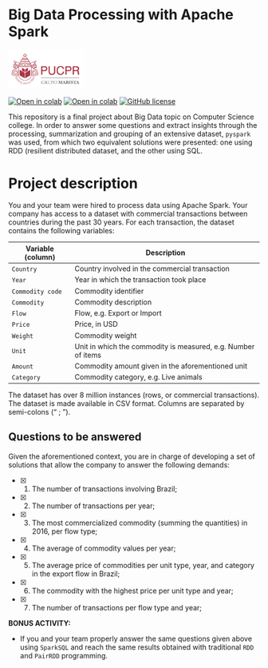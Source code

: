 # Big Data Processing with Apache Spark

<img src="https://github.com/gprzy/credit-scoring/blob/main/assets/puc.png" width="30%" height="30%"/> <br>

[![Open in colab](https://colab.research.google.com/assets/colab-badge.svg)](https://colab.research.google.com/github/gprzy/transactions-pyspark/blob/main/transactions_pyspark_rdd.ipynb)
[![Open in colab](https://colab.research.google.com/assets/colab-badge.svg)](https://colab.research.google.com/github/gprzy/transactions-pyspark/blob/main/transactions_pyspark_sql.ipynb)
[![GitHub license](https://img.shields.io/github/license/microsoft/ML-For-Beginners.svg)](https://github.com/gprzy/transactions-pyspark/blob/main/LICENSE)

This repository is a final project about Big Data topic on Computer Science college. In order to answer some questions and extract insights through the processing, summarization and grouping of an extensive dataset, `pyspark` was used, from which two equivalent solutions were presented: one using RDD (resilient distributed dataset, and the other using SQL.

# Project description

You and your team were hired to process data using Apache Spark. Your company has access to a dataset with commercial transactions between countries during the past 30 years. For each transaction,
the dataset contains the following variables:

| Variable (column)    |Description    |
| ---------------------|---------------| 
| `Country`              | Country involved in the commercial transaction | 
| `Year`                 | Year in which the transaction took place      |  
| `Commodity code`       | Commodity identifier      | 
| `Commodity`| Commodity description |
| `Flow` | Flow, e.g. Export or Import |
| `Price` | Price, in USD |
| `Weight` | Commodity weight |
| `Unit` | Unit in which the commodity is measured, e.g. Number of items |
| `Amount` | Commodity amount given in the aforementioned unit |
| `Category` | Commodity category, e.g. Live animals |

The dataset has over 8 million instances (rows, or commercial transactions). The dataset is made available in CSV format. Columns are separated by semi-colons (“ ; ”).

## Questions to be answered

Given the aforementioned context, you are in charge of developing a set of solutions that allow
the company to answer the following demands:
- [X] 1. The number of transactions involving Brazil;
- [X] 2. The number of transactions per year;
- [X] 3. The most commercialized commodity (summing the quantities) in 2016, per flow type;
- [X] 4. The average of commodity values per year;
- [X] 5. The average price of commodities per unit type, year, and category in the export flow in
Brazil;
- [X] 6. The commodity with the highest price per unit type and year;
- [X] 7. The number of transactions per flow type and year;

**BONUS ACTIVITY:**
- If you and your team properly answer the same questions given above using `SparkSQL` and reach
the same results obtained with traditional `RDD` and `PairRDD` programming.
